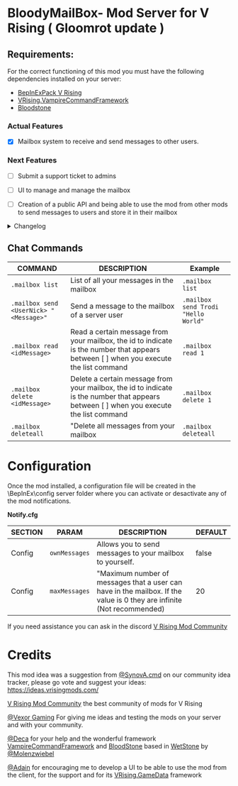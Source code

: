 
# BloodyMailBox- Mod Server for V Rising ( Gloomrot update )

## Requirements:

For the correct functioning of this mod you must have the following dependencies installed on your server:

- [BepInExPack V Rising ](https://v-rising.thunderstore.io/package/BepInEx/BepInExPack_V_Rising/) 
- [VRising.VampireCommandFramework](https://v-rising.thunderstore.io/package/deca/VampireCommandFramework/) 
- [Bloodstone](https://v-rising.thunderstore.io/package/deca/Bloodstone/) 


### Actual Features

- [x] Mailbox system to receive and send messages to other users.

### Next Features

- [ ] Submit a support ticket to admins
- [ ] UI to manage and manage the mailbox
- [ ] Creation of a public API and being able to use the mod from other mods to send messages to users and store it in their mailbox


<details>
<summary>Changelog</summary>

`0.3.0`
- First public version of the mod

</details>

## Chat Commands

| COMMAND                                          |DESCRIPTION|Example
|--------------------------------------------------|-------------------------------|-------------------------------|
| `.mailbox list`   | List of all your messages in the mailbox | `.mailbox list`
| `.mailbox send <UserNick> "<Message>"`   | Send a message to the mailbox of a server user | `.mailbox send Trodi "Hello World"`
| `.mailbox read <idMessage>`   | Read a certain message from your mailbox, the id to indicate is the number that appears between [ ] when you execute the list command | `.mailbox read 1`
| `.mailbox delete <idMessage>`   | Delete a certain message from your mailbox, the id to indicate is the number that appears between [ ] when you execute the list command | `.mailbox delete 1`
| `.mailbox deleteall`   | "Delete all messages from your mailbox | `.mailbox deleteall`

# Configuration

Once the mod installed, a configuration file will be created in the \BepInEx\config server folder where you can activate or desactivate any of the mod notifications.

**Notify.cfg**

|SECTION|PARAM| DESCRIPTION                                                     | DEFAULT
|----------------|-------------------------------|-----------------------------------------------------------------|-----------------------------|
|Config|`ownMessages`            | Allows you to send messages to your mailbox to yourself.              | false
|Config|`maxMessages`            | "Maximum number of messages that a user can have in the mailbox. If the value is 0 they are infinite (Not recommended) | 20

If you need assistance you can ask in the discord [V Rising Mod Community](https://discord.gg/vrisingmods)


# Credits

This mod idea was a suggestion from [@SynovA.cmd](https://ideas.vrisingmods.com/posts/93/ticket-system) on our community idea tracker, please go vote and suggest your ideas: https://ideas.vrisingmods.com/

[V Rising Mod Community](https://discord.gg/vrisingmods) the best community of mods for V Rising

[@Vexor Gaming](https://discord.gg/AyyenSJH) For giving me ideas and testing the mods on your server and with your community.

[@Deca](https://github.com/decaprime) for your help and the wonderful framework [VampireCommandFramework](https://github.com/decaprime/VampireCommandFramework) and [BloodStone](https://github.com/decaprime/Bloodstone) based in [WetStone](https://github.com/molenzwiebel/Wetstone) by [@Molenzwiebel](https://github.com/molenzwiebel)

[@Adain](https://github.com/adainrivers) for encouraging me to develop a UI to be able to use the mod from the client, for the support and for its [VRising.GameData](https://github.com/adainrivers/VRising.GameData) framework
